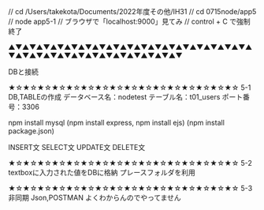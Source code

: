 // cd /Users/takekota/Documents/2022年度その他/IH31
// cd 0715node/app5
// node app5-1
// ブラウザで「localhost:9000」見てみ
// control + C で強制終了

▲▼▲▼▲▼▲▼▲▼▲▼▲▼▲▼▲▼▲▼▲▼▲▼▲▼▲▼▲▼▲▼▲▼▲▼▲▼▲▼▲▼▲▼▲▼▲▼▲▼▲▼▲▼▲▼▲▼▲▼

DBと接続


★☆★☆★☆★☆★☆★☆★☆★☆★☆★☆★☆★☆★☆★☆★☆★☆
5-1
DB,TABLEの作成
データベース名：nodetest
テーブル名：t01_users
ポート番号：3306

npm install mysql
(npm install express, npm install ejs)
(npm install package.json)

INSERT文
SELECT文
UPDATE文
DELETE文

★☆★☆★☆★☆★☆★☆★☆★☆★☆★☆★☆★☆★☆★☆★☆★☆
5-2
textboxに入力された値をDBに格納
プレースフォルダを利用

★☆★☆★☆★☆★☆★☆★☆★☆★☆★☆★☆★☆★☆★☆★☆★☆
5-3
非同期
Json,POSTMAN
よくわからんのでやってません
